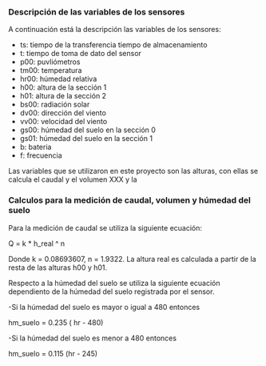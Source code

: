 ### Descripción de las variables de los sensores 

A continuación está la descripción las variables de los sensores:

- ts: tiempo de la transferencia tiempo de almacenamiento
- t: tiempo de toma de dato del sensor
- p00: puvliómetros 
- tm00: temperatura 
- hr00: húmedad relativa
- h00: altura de la sección 1
- h01: altura de la sección 2
- bs00: radiación solar
- dv00: dirección del viento 
- vv00: velocidad del viento
- gs00: húmedad del suelo en la sección 0
- gs01: húmedad del suelo en la sección 1 
- b: bateria 
- f: frecuencia

Las variables que se utilizaron en este proyecto son las alturas, con ellas se calcula el caudal y el volumen XXX
y  la 

### Calculos para la medición de caudal, volumen y húmedad del suelo

Para la medición de caudal se utiliza la siguiente ecuación:

Q = k * h_real ^ n

Donde k = 0.08693607, n = 1.9322. La altura real es calculada a partir de la resta de las alturas h00 y h01. 

Respecto a la húmedad del suelo se utiliza la siguiente ecuación dependiento de la húmedad del suelo registrada por el sensor.

-Si la húmedad del suelo es mayor o igual a 480 entonces 

 hm_suelo = 0.235 ( hr - 480)

-Si la húmedad del suelo es menor a 480  entonces

hm_suelo = 0.115 (hr - 245)


